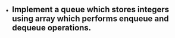 - ##  Implement a queue which stores integers using array which performs enqueue and dequeue operations.
